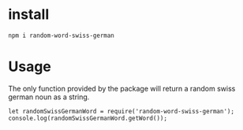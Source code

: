 # install
`npm i random-word-swiss-german`

# Usage
The only function provided by the package will return a random swiss german noun as a string.
```
let randomSwissGermanWord = require('random-word-swiss-german');
console.log(randomSwissGermanWord.getWord());
```